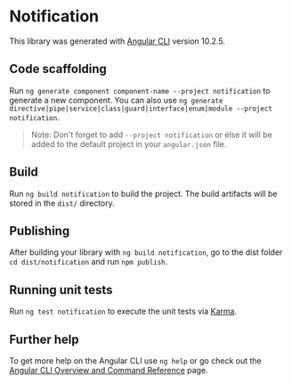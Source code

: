 # Notification

This library was generated with [Angular CLI](https://github.com/angular/angular-cli) version 10.2.5.

## Code scaffolding

Run `ng generate component component-name --project notification` to generate a new component. You can also use `ng generate directive|pipe|service|class|guard|interface|enum|module --project notification`.
> Note: Don't forget to add `--project notification` or else it will be added to the default project in your `angular.json` file. 

## Build

Run `ng build notification` to build the project. The build artifacts will be stored in the `dist/` directory.

## Publishing

After building your library with `ng build notification`, go to the dist folder `cd dist/notification` and run `npm publish`.

## Running unit tests

Run `ng test notification` to execute the unit tests via [Karma](https://karma-runner.github.io).

## Further help

To get more help on the Angular CLI use `ng help` or go check out the [Angular CLI Overview and Command Reference](https://angular.io/cli) page.
